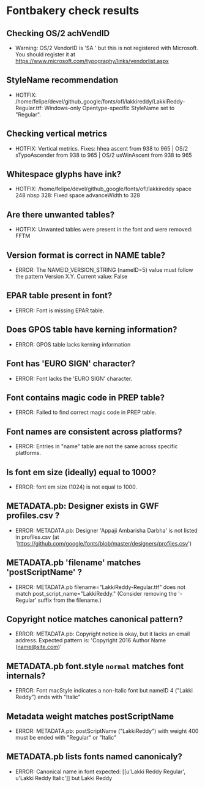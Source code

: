 # Fontbakery check results
## Checking OS/2 achVendID
* Warning: OS/2 VendorID is 'SA  ' but this is not registered with Microsoft. You should register it at https://www.microsoft.com/typography/links/vendorlist.aspx

## StyleName recommendation
* HOTFIX: /home/felipe/devel/github_google/fonts/ofl/lakkireddy/LakkiReddy-Regular.ttf: Windows-only Opentype-specific StyleName set to "Regular".

## Checking vertical metrics
* HOTFIX: Vertical metrics. Fixes: hhea ascent from 938 to 965 | OS/2 sTypoAscender from 938 to 965 | OS/2 usWinAscent from 938 to 965

## Whitespace glyphs have ink?
* HOTFIX: /home/felipe/devel/github_google/fonts/ofl/lakkireddy space 248 nbsp 328: Fixed space advanceWidth to 328

## Are there unwanted tables?
* HOTFIX: Unwanted tables were present in the font and were removed: FFTM

## Version format is correct in NAME table?
* ERROR: The NAMEID_VERSION_STRING (nameID=5) value must follow the pattern Version X.Y. Current value: False

## EPAR table present in font?
* ERROR: Font is missing EPAR table.

## Does GPOS table have kerning information?
* ERROR: GPOS table lacks kerning information

## Font has 'EURO SIGN' character?
* ERROR: Font lacks the 'EURO SIGN' character.

## Font contains magic code in PREP table?
* ERROR: Failed to find correct magic code in PREP table.

## Font names are consistent across platforms?
* ERROR: Entries in "name" table are not the same across specific platforms.

## Is font em size (ideally) equal to 1000?
* ERROR: font em size (1024) is not equal to 1000.

## METADATA.pb: Designer exists in GWF profiles.csv ?
* ERROR: METADATA.pb: Designer 'Appaji Ambarisha Darbha' is not listed in profiles.csv (at 'https://github.com/google/fonts/blob/master/designers/profiles.csv')

## METADATA.pb 'filename' matches 'postScriptName' ?
* ERROR: METADATA.pb filename="LakkiReddy-Regular.ttf" does not match post_script_name="LakkiReddy." (Consider removing the '-Regular' suffix from the filename.)

## Copyright notice matches canonical pattern?
* ERROR: METADATA.pb: Copyright notice is okay, but it lacks an email address. Expected pattern is: 'Copyright 2016 Author Name (name@site.com)'

## METADATA.pb font.style `normal` matches font internals?
* ERROR: Font macStyle indicates a non-Italic font but nameID 4 ("Lakki Reddy") ends with "Italic"

## Metadata weight matches postScriptName
* ERROR: METADATA.pb: postScriptName ("LakkiReddy") with weight 400 must be ended with "Regular" or "Italic"

## METADATA.pb lists fonts named canonicaly?
* ERROR: Canonical name in font expected: [[u'Lakki Reddy Regular', u'Lakki Reddy Italic']] but Lakki Reddy

